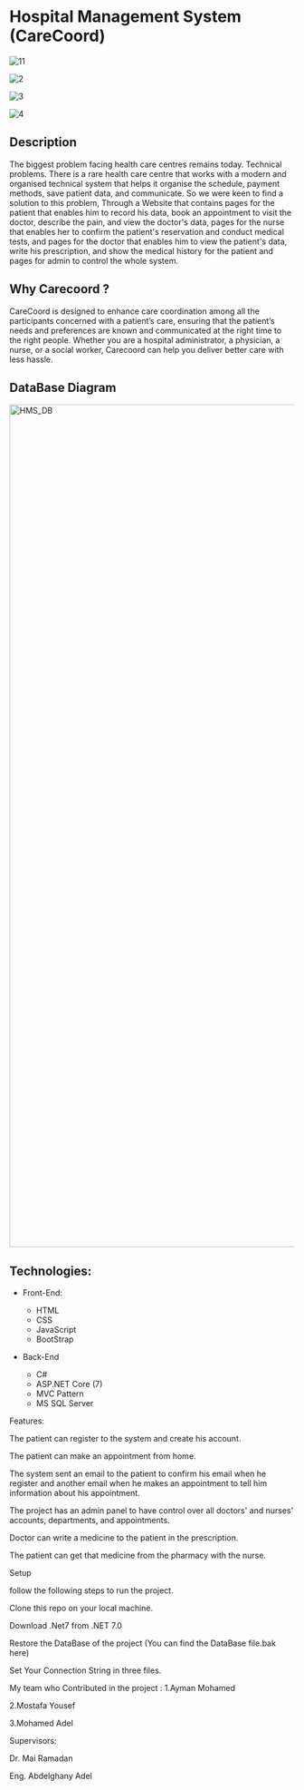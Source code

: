 # Hospital Management System (CareCoord)

![11](https://github.com/Mohamed-Adel23/Hospital-Management-System/assets/119868046/b456d7f5-3cda-4d15-853c-5ec431893437)

![2](https://github.com/Mohamed-Adel23/Hospital-Management-System/assets/119868046/89e97069-3cdd-4ded-84a9-c87b1c0c2c1c)

![3](https://github.com/Mohamed-Adel23/Hospital-Management-System/assets/119868046/291629ff-50ba-4052-9a3c-8b856d659d56)

![4](https://github.com/Mohamed-Adel23/Hospital-Management-System/assets/119868046/9ad3cfd7-5b81-4018-8e2b-3f3a37ed2b1d)

## Description
The biggest problem facing health care centres remains today. Technical problems. There is a rare health care centre that works with a modern and organised technical system that helps it organise the schedule, payment methods, save patient data, and communicate. So we were keen to find a solution to this problem, Through a Website that contains pages for the patient that enables him to record his data, book an appointment to visit the doctor, describe the pain, and view the doctor's data, pages for the nurse that enables her to confirm the patient's reservation and conduct medical tests, and pages for the doctor that enables him to view the patient's data, write his prescription, and show the medical history for the patient and pages for admin to control the whole system.

## Why Carecoord ?
CareCoord is designed to enhance care coordination among all the participants concerned with a patient’s care, ensuring that the patient’s needs and preferences are known and communicated at the right time to the right people. Whether you are a hospital administrator, a physician, a nurse, or a social worker, Carecoord can help you deliver better care with less hassle.

## DataBase Diagram 
<img width="1486" alt="HMS_DB" src="https://github.com/Mohamed-Adel23/Hospital-Management-System/assets/119868046/0a3367c8-d287-4b06-a591-0ac2c6ee981e">

## Technologies:
- Front-End:
    - HTML
    - CSS
    - JavaScript
    - BootStrap

- Back-End
    - C#
    - ASP.NET Core (7)
    - MVC Pattern
    - MS SQL Server




Features:

 The patient can register to the system and create his account.

 The patient can make an appointment from home.

 The system sent an email to the patient to confirm his email when he register and another email when he makes an appointment to tell him information about his appointment.

 The project has an admin panel to have control over all doctors' and nurses' accounts, departments, and appointments.

 Doctor can write a medicine to the patient in the prescription.

 The patient can get that medicine from the pharmacy with the nurse.

Setup

follow the following steps to run the project.

Clone this repo on your local machine.

Download .Net7 from .NET 7.0

Restore the DataBase of the project (You can find the DataBase file.bak here)

Set Your Connection String in three files.


My team who Contributed in the project :
1.Ayman Mohamed

2.Mostafa Yousef

3.Mohamed Adel


Supervisors:

Dr. Mai Ramadan

Eng. Abdelghany Adel
